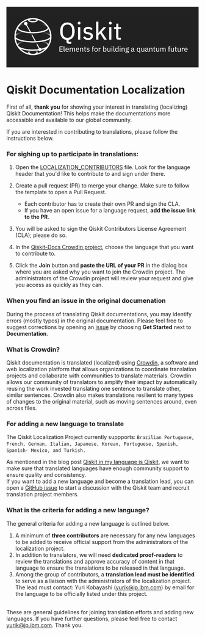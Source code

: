 ![Image](images/qiskit_header.png?raw=true)

# Qiskit Documentation Localization

First of all, **thank you** for showing your interest in translating (localizing) Qiskit Documentation! This helps make the documentations more accessible and available to our global community. 

If you are interested in contributing to translations, please follow the instructions below. 

### For sighing up to participate in translations:
1. Open the [LOCALIZATION_CONTRIBUTORS](https://github.com/qiskit-community/qiskit-translations/blob/master/LOCALIZATION_CONTRIBUTORS) file. Look for the language header that you'd like to contribute to and sign under there. <br/>
2. Create a pull request (PR) to merge your change. Make sure to follow the template to open a Pull Request.<br/>
      - Each contributor has to create their own PR and sign the CLA.
      - If you have an open issue for a language request, **add the issue link to the PR**.
      
3. You will be asked to sign the Qiskit Contributors License Agreement (CLA); please do so.<br/>
4. In the [Qiskit-Docs Crowdin project](https://crowdin.com/project/qiskit-docs), choose the language that you want to contribute to.<br/>
5. Click the **Join** button and **paste the URL of your PR** in the dialog box where you are asked why you want to join the Crowdin project. The administrators of the Crowdin project will review your request and give you access as quickly as they can.<br/>

### When you find an issue in the original documenation
During the process of translating Qiskit documentations, you may identify errors (mostly typos) in the original documentation. Please feel free to suggest corrections by opening an [issue](https://github.com/Qiskit/qiskit/issues/new/choose) by choosing **Get Started** next to **Documentation**.


### What is Crowdin?
Qiskit documentation is translated (localized) using [Crowdin](https://crowdin.com/), a software and web localization platform that allows organizations to coordinate translation projects and collaborate with communities to translate materials. Crowdin allows our community of translators to amplify their impact by automatically reusing the work invested translating one sentence to translate other, similar sentences. Crowdin also makes translations resilient to many types of changes to the original material, such as moving sentences around, even across files.


### For adding a new language to translate
The Qiskit Localization Project currently suppports: `Brazilian Portuguese, French, German, Italian, Japanese, Korean, Portuguese, Spanish, Spanish- Mexico, and Turkish.`

As mentioned in the blog post [Qiskit in my language is Qiskit](https://medium.com/qiskit/qiskit-in-my-language-is-qiskit-73d4626a99d3), we want to make sure that translated languages have enough community support to ensure quality and consistency.<br/>
If you want to add a new language and become a translation lead, you can open a [GitHub issue](https://github.com/qiskit-community/qiskit-translations/issues/new/choose) to start a discussion with the Qiskit team and recruit translation project members.

### What is the criteria for adding a new language?
The general criteria for adding a new language is outlined below.<br/>
1. A minimum of **three contributors** are necessary for any new languages to be added to receive official support from the administrators of the localization project.<br/>
2. In addition to translators, we will need **dedicated proof-readers** to review the translations and approve accuracy of content in that language to ensure the translations to be released in that language.<br/>
3. Among the group of contributors, a **translation lead must be identified** to serve as a liaison with the administrators of the localization project. The lead must contact: Yuri Kobayashi (yurik@jp.ibm.com) by email for the language to be officially listed under this project. <br/><br/>

These are general guidelines for joining translation efforts and adding new languages. If you have further questions, please feel free to contact yurik@jp.ibm.com. Thank you.


